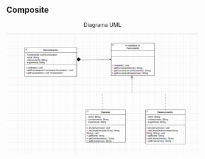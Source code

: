 <h2> Composite </h2>
<div align="center"> 
    <p> Diagrama UML </p>
    <img src="DiagramaClasses/composite60.png">
</div>